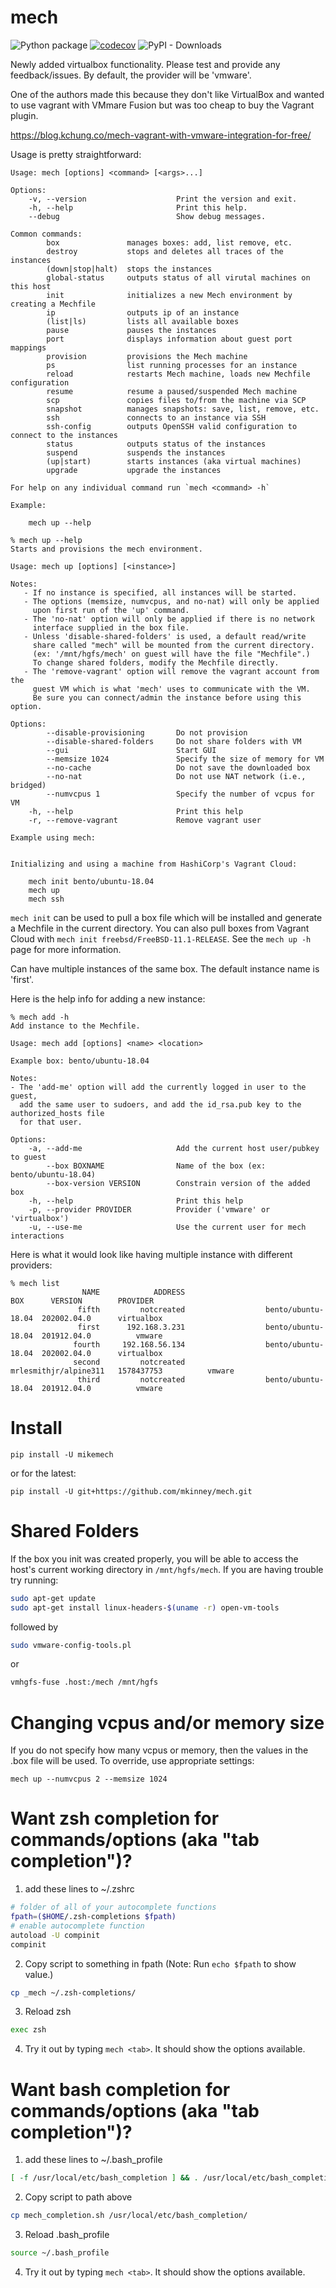 # mech

![Python package](https://github.com/mkinney/mech/workflows/Python%20package/badge.svg)
[![codecov](https://codecov.io/gh/mkinney/mech/branch/master/graph/badge.svg)](https://codecov.io/gh/mkinney/mech)
![PyPI - Downloads](https://img.shields.io/pypi/dm/mikemech)

Newly added virtualbox functionality. Please test and provide any feedback/issues.
By default, the provider will be 'vmware'.

One of the authors made this because they don't like VirtualBox and wanted to use vagrant
with VMmare Fusion but was too cheap to buy the Vagrant plugin.

https://blog.kchung.co/mech-vagrant-with-vmware-integration-for-free/

Usage is pretty straightforward:

```
Usage: mech [options] <command> [<args>...]

Options:
    -v, --version                    Print the version and exit.
    -h, --help                       Print this help.
    --debug                          Show debug messages.

Common commands:
        box               manages boxes: add, list remove, etc.
        destroy           stops and deletes all traces of the instances
        (down|stop|halt)  stops the instances
        global-status     outputs status of all virutal machines on this host
        init              initializes a new Mech environment by creating a Mechfile
        ip                outputs ip of an instance
        (list|ls)         lists all available boxes
        pause             pauses the instances
        port              displays information about guest port mappings
        provision         provisions the Mech machine
        ps                list running processes for an instance
        reload            restarts Mech machine, loads new Mechfile configuration
        resume            resume a paused/suspended Mech machine
        scp               copies files to/from the machine via SCP
        snapshot          manages snapshots: save, list, remove, etc.
        ssh               connects to an instance via SSH
        ssh-config        outputs OpenSSH valid configuration to connect to the instances
        status            outputs status of the instances
        suspend           suspends the instances
        (up|start)        starts instances (aka virtual machines)
        upgrade           upgrade the instances

For help on any individual command run `mech <command> -h`

Example:

    mech up --help

% mech up --help
Starts and provisions the mech environment.

Usage: mech up [options] [<instance>]

Notes:
   - If no instance is specified, all instances will be started.
   - The options (memsize, numvcpus, and no-nat) will only be applied
     upon first run of the 'up' command.
   - The 'no-nat' option will only be applied if there is no network
     interface supplied in the box file.
   - Unless 'disable-shared-folders' is used, a default read/write
     share called "mech" will be mounted from the current directory.
     (ex: '/mnt/hgfs/mech' on guest will have the file "Mechfile".)
     To change shared folders, modify the Mechfile directly.
   - The 'remove-vagrant' option will remove the vagrant account from the
     guest VM which is what 'mech' uses to communicate with the VM.
     Be sure you can connect/admin the instance before using this option.

Options:
        --disable-provisioning       Do not provision
        --disable-shared-folders     Do not share folders with VM
        --gui                        Start GUI
        --memsize 1024               Specify the size of memory for VM
        --no-cache                   Do not save the downloaded box
        --no-nat                     Do not use NAT network (i.e., bridged)
        --numvcpus 1                 Specify the number of vcpus for VM
    -h, --help                       Print this help
    -r, --remove-vagrant             Remove vagrant user

Example using mech:


Initializing and using a machine from HashiCorp's Vagrant Cloud:

    mech init bento/ubuntu-18.04
    mech up
    mech ssh
```

`mech init` can be used to pull a box file which will be installed and
generate a Mechfile in the current directory. You can also pull boxes
from Vagrant Cloud with `mech init freebsd/FreeBSD-11.1-RELEASE`.
See the `mech up -h` page for more information.

Can have multiple instances of the same box. The default instance name is 'first'.

Here is the help info for adding a new instance:

```
% mech add -h
Add instance to the Mechfile.

Usage: mech add [options] <name> <location>

Example box: bento/ubuntu-18.04

Notes:
- The 'add-me' option will add the currently logged in user to the guest,
  add the same user to sudoers, and add the id_rsa.pub key to the authorized_hosts file
  for that user.

Options:
    -a, --add-me                     Add the current host user/pubkey to guest
        --box BOXNAME                Name of the box (ex: bento/ubuntu-18.04)
        --box-version VERSION        Constrain version of the added box
    -h, --help                       Print this help
    -p, --provider PROVIDER          Provider ('vmware' or 'virtualbox')
    -u, --use-me                     Use the current user for mech interactions
```

Here is what it would look like having multiple instance with different providers:
```
% mech list
                NAME	        ADDRESS	                                BOX	     VERSION	    PROVIDER
               fifth	     notcreated	                 bento/ubuntu-18.04	 202002.04.0	  virtualbox
               first	  192.168.3.231	                 bento/ubuntu-18.04	 201912.04.0	      vmware
              fourth	 192.168.56.134	                 bento/ubuntu-18.04	 202002.04.0	  virtualbox
              second	     notcreated	              mrlesmithjr/alpine311	  1578437753	      vmware
               third	     notcreated	                 bento/ubuntu-18.04	 201912.04.0	      vmware
```

# Install

`pip install -U mikemech`

or for the latest:

`pip install -U git+https://github.com/mkinney/mech.git`

# Shared Folders

If the box you init was created properly, you will be able to access
the host's current working directory in `/mnt/hgfs/mech`. If you are
having trouble try running:

```bash
sudo apt-get update
sudo apt-get install linux-headers-$(uname -r) open-vm-tools
```

followed by

```bash
sudo vmware-config-tools.pl
```

or

```bash
vmhgfs-fuse .host:/mech /mnt/hgfs
```

# Changing vcpus and/or memory size

If you do not specify how many vcpus or memory, then the values
in the .box file will be used. To override, use appropriate settings:

`mech up --numvcpus 2 --memsize 1024`


# Want zsh completion for commands/options (aka "tab completion")?
1. add these lines to ~/.zshrc

```bash
# folder of all of your autocomplete functions
fpath=($HOME/.zsh-completions $fpath)
# enable autocomplete function
autoload -U compinit
compinit
```

2. Copy script to something in fpath (Note: Run `echo $fpath` to show value.)

```bash
cp _mech ~/.zsh-completions/
```

3. Reload zsh

```bash
exec zsh
```

4. Try it out by typing `mech <tab>`. It should show the options available.

# Want bash completion for commands/options (aka "tab completion")?
1. add these lines to ~/.bash_profile

```bash
[ -f /usr/local/etc/bash_completion ] && . /usr/local/etc/bash_completion
```

2. Copy script to path above

```bash
cp mech_completion.sh /usr/local/etc/bash_completion/
```

3. Reload .bash_profile

```bash
source ~/.bash_profile
```

4. Try it out by typing `mech <tab>`. It should show the options available.
